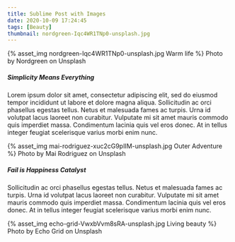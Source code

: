 ```yaml
---
title: Sublime Post with Images
date: 2020-10-09 17:24:45
tags: [Beauty]
thumbnail: nordgreen-Iqc4WR1TNp0-unsplash.jpg
---
```

{% asset_img nordgreen-Iqc4WR1TNp0-unsplash.jpg Warm life %}
Photo by Nordgreen on Unsplash

##### Simplicity Means Everything
Lorem ipsum dolor sit amet, consectetur adipiscing elit, sed do eiusmod tempor incididunt ut labore et dolore magna aliqua. Sollicitudin ac orci phasellus egestas tellus. Netus et malesuada fames ac turpis. Urna id volutpat lacus laoreet non curabitur. Vulputate mi sit amet mauris commodo quis imperdiet massa. Condimentum lacinia quis vel eros donec. At in tellus integer feugiat scelerisque varius morbi enim nunc.

{% asset_img mai-rodriguez-xuc2cG9pIIM-unsplash.jpg Outer Adventure %}
Photo by Mai Rodriguez on Unsplash

##### Fail is Happiness Catalyst
Sollicitudin ac orci phasellus egestas tellus. Netus et malesuada fames ac turpis. Urna id volutpat lacus laoreet non curabitur. Vulputate mi sit amet mauris commodo quis imperdiet massa. Condimentum lacinia quis vel eros donec. At in tellus integer feugiat scelerisque varius morbi enim nunc.

{% asset_img echo-grid-VwxbVvm8sRA-unsplash.jpg Living beauty %}
Photo by Echo Grid on Unsplash
